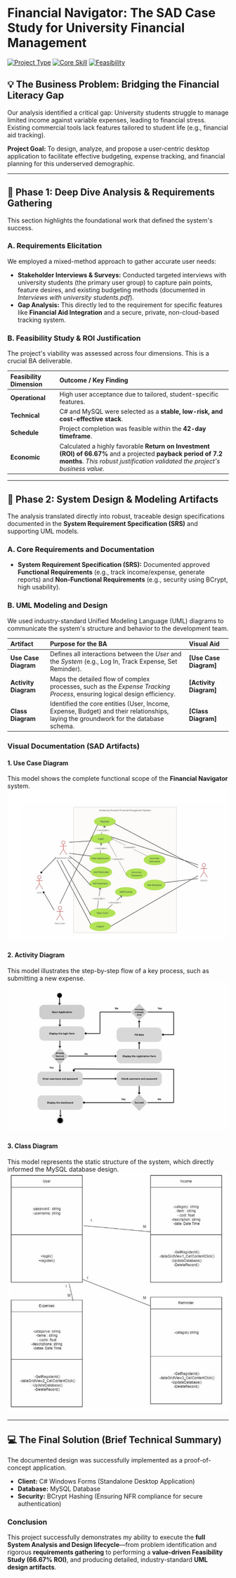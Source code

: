 # Financial Navigator: The SAD Case Study for University Financial Management

[![Project Type](<https://img.shields.io/badge/Project%20Type-System%20Analysis%20%26%20Design%20(SAD)-orange.svg>)]()
[![Core Skill](https://img.shields.io/badge/Focus-Business%20Analysis-blue.svg)]()
[![Feasibility](https://img.shields.io/badge/Economic%20Feasibility-66.67%25%20ROI-green.svg)]()

## 💡 The Business Problem: Bridging the Financial Literacy Gap

Our analysis identified a critical gap: University students struggle to manage limited income against variable expenses, leading to financial stress. Existing commercial tools lack features tailored to student life (e.g., financial aid tracking).

**Project Goal:** To design, analyze, and propose a user-centric desktop application to facilitate effective budgeting, expense tracking, and financial planning for this underserved demographic.

---

## 🔎 Phase 1: Deep Dive Analysis & Requirements Gathering

This section highlights the foundational work that defined the system's success.

### A. Requirements Elicitation

We employed a mixed-method approach to gather accurate user needs:

- **Stakeholder Interviews & Surveys:** Conducted targeted interviews with university students (the primary user group) to capture pain points, feature desires, and existing budgeting methods (documented in _Interviews with university students.pdf_).
- **Gap Analysis:** This directly led to the requirement for specific features like **Financial Aid Integration** and a secure, private, non-cloud-based tracking system.

### B. Feasibility Study & ROI Justification

The project's viability was assessed across four dimensions. This is a crucial BA deliverable.

| Feasibility Dimension | Outcome / Key Finding                                                                                                                                                                        |
| :-------------------- | :------------------------------------------------------------------------------------------------------------------------------------------------------------------------------------------- |
| **Operational**       | High user acceptance due to tailored, student-specific features.                                                                                                                             |
| **Technical**         | C# and MySQL were selected as a **stable, low-risk, and cost-effective stack**.                                                                                                              |
| **Schedule**          | Project completion was feasible within the **42-day timeframe**.                                                                                                                             |
| **Economic**          | Calculated a highly favorable **Return on Investment (ROI) of 66.67%** and a projected **payback period of 7.2 months**. _This robust justification validated the project's business value._ |

---

## 📐 Phase 2: System Design & Modeling Artifacts

The analysis translated directly into robust, traceable design specifications documented in the **System Requirement Specification (SRS)** and supporting UML models.

### A. Core Requirements and Documentation

- **System Requirement Specification (SRS):** Documented approved **Functional Requirements** (e.g., track income/expense, generate reports) and **Non-Functional Requirements** (e.g., security using BCrypt, high usability).

### B. UML Modeling and Design

We used industry-standard Unified Modeling Language (UML) diagrams to communicate the system's structure and behavior to the development team.

| Artifact             | Purpose for the BA                                                                                                                   | Visual Aid             |
| :------------------- | :----------------------------------------------------------------------------------------------------------------------------------- | :--------------------- |
| **Use Case Diagram** | Defines all interactions between the _User_ and the _System_ (e.g., Log In, Track Expense, Set Reminder).                            | **[Use Case Diagram]** |
| **Activity Diagram** | Maps the detailed flow of complex processes, such as the _Expense Tracking Process_, ensuring logical design efficiency.             | **[Activity Diagram]** |
| **Class Diagram**    | Identified the core entities (User, Income, Expense, Budget) and their relationships, laying the groundwork for the database schema. | **[Class Diagram]**    |

### Visual Documentation (SAD Artifacts)

#### 1. Use Case Diagram

This model shows the complete functional scope of the **Financial Navigator** system.
![Use Case Diagram](images/usecase.png)

#### 2. Activity Diagram

This model illustrates the step-by-step flow of a key process, such as submitting a new expense.
![Activity Diagram](images/activity.png)

#### 3. Class Diagram

This model represents the static structure of the system, which directly informed the MySQL database design.
![Class Diagram](images/class.png)

---

## 💻 The Final Solution (Brief Technical Summary)

The documented design was successfully implemented as a proof-of-concept application.

- **Client:** C# Windows Forms (Standalone Desktop Application)
- **Database:** MySQL Database
- **Security:** BCrypt Hashing (Ensuring NFR compliance for secure authentication)

### Conclusion

This project successfully demonstrates my ability to execute the **full System Analysis and Design lifecycle**—from problem identification and rigorous **requirements gathering** to performing a **value-driven Feasibility Study (66.67% ROI)**, and producing detailed, industry-standard **UML design artifacts**.
